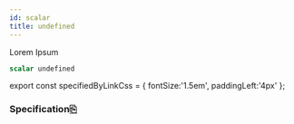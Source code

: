 ```yaml
---
id: scalar
title: undefined
---
```



Lorem Ipsum


```graphql
scalar undefined
```



export const specifiedByLinkCss = { fontSize:'1.5em', paddingLeft:'4px' };
### Specification<a className="link" style={specifiedByLinkCss} target="_blank" href="http://lorem.ipsum" title="Specified by http://lorem.ipsum">⎘</a>


      

